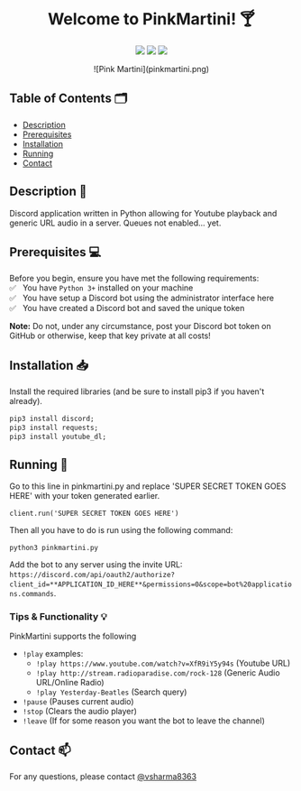 <h1 align="center">Welcome to PinkMartini! 🍸</h1>

<p align="center">
  <img src="https://img.shields.io/badge/Language-Python-brightgreen" />
  <img src="https://img.shields.io/pypi/pyversions/latest" />
  <img src="https://img.shields.io/badge/Contributers-1-red" />
</p>

<p align="center">
![Pink Martini](pinkmartini.png)
</p>

## Table of Contents 🗂

  * [Description](#description)<br/>
  * [Prerequisites](#prereqs)<br/>
  * [Installation](#installation)<br/>
  * [Running](#running)<br/>
  * [Contact](#contact)<br/>

## <a name="description"></a>Description 📝

Discord application written in Python allowing for Youtube playback and generic URL audio in a server. Queues not enabled... yet.

## <a name="prereqs"></a>Prerequisites 💻

Before you begin, ensure you have met the following requirements:<br/>
✅ &nbsp; You have `Python 3+` installed on your machine <br/>
✅ &nbsp; You have setup a Discord bot using the administrator interface <a src="https://discord.com/developers/applications">here</a> <br/>
✅ &nbsp; You have created a Discord bot and saved the unique token <br/>

**Note:** Do not, under any circumstance, post your Discord bot token on GitHub or otherwise, keep that key private at all costs!

## <a name="installation"></a>Installation 📥

Install the required libraries (and be sure to install pip3 if you haven't already).

```
pip3 install discord;
pip3 install requests;
pip3 install youtube_dl;
```

## <a name="running"></a>Running 🚀

Go to this line in pinkmartini.py and replace 'SUPER SECRET TOKEN GOES HERE' with your token generated earlier.

```
client.run('SUPER SECRET TOKEN GOES HERE')
```

Then all you have to do is run using the following command:

```
python3 pinkmartini.py
```

Add the bot to any server using the invite URL: ```https://discord.com/api/oauth2/authorize?client_id=**APPLICATION_ID_HERE**&permissions=0&scope=bot%20applications.commands```.

### Tips & Functionality 💡

PinkMartini supports the following
- ```!play``` examples:
  - ```!play https://www.youtube.com/watch?v=XfR9iY5y94s``` (Youtube URL)
  - ```!play http://stream.radioparadise.com/rock-128``` (Generic Audio URL/Online Radio)
  - ```!play Yesterday-Beatles``` (Search query)
- ```!pause``` (Pauses current audio)
- ```!stop``` (Clears the audio player)
- ```!leave``` (If for some reason you want the bot to leave the channel)

##  <a name="contact"></a>Contact 📫
For any questions, please contact [@vsharma8363](https://github.com/vsharma8363)
